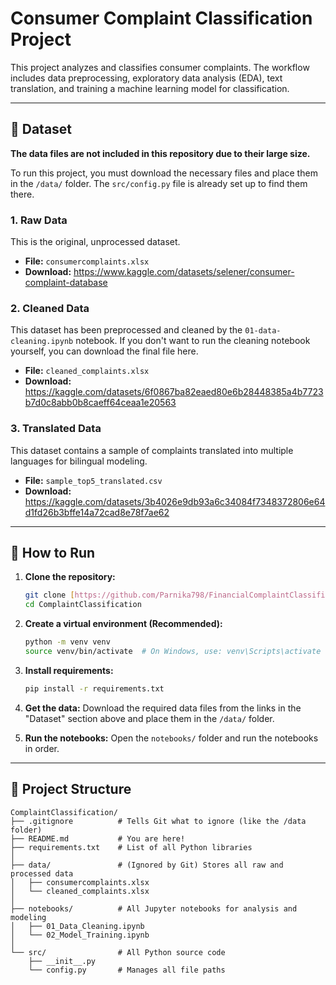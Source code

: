 # Consumer Complaint Classification Project

This project analyzes and classifies consumer complaints. The workflow includes data preprocessing, exploratory data analysis (EDA), text translation, and training a machine learning model for classification.

---

## 💾 Dataset

**The data files are not included in this repository due to their large size.**

To run this project, you must download the necessary files and place them in the `/data/` folder. The `src/config.py` file is already set up to find them there.

### 1. Raw Data

This is the original, unprocessed dataset.

* **File:** `consumercomplaints.xlsx`
* **Download:** https://www.kaggle.com/datasets/selener/consumer-complaint-database

### 2. Cleaned Data

This dataset has been preprocessed and cleaned by the `01-data-cleaning.ipynb` notebook. If you don't want to run the cleaning notebook yourself, you can download the final file here.

* **File:** `cleaned_complaints.xlsx`
* **Download:** https://kaggle.com/datasets/6f0867ba82eaed80e6b28448385a4b7723b7d0c8abb0b8caeff64ceaa1e20563

### 3. Translated Data

This dataset contains a sample of complaints translated into multiple languages for bilingual modeling.

* **File:** `sample_top5_translated.csv`
* **Download:** https://kaggle.com/datasets/3b4026e9db93a6c34084f7348372806e64d1fd26b3bffe14a72cad8e78f7ae62

---

## 🚀 How to Run

1.  **Clone the repository:**
    ```bash
    git clone [https://github.com/Parnika798/FinancialComplaintClassification.git](https://github.com/Parnika798/FinancialComplaintClassification.git)
    cd ComplaintClassification
    ```

2.  **Create a virtual environment (Recommended):**
    ```bash
    python -m venv venv
    source venv/bin/activate  # On Windows, use: venv\Scripts\activate
    ```

3.  **Install requirements:**
    ```bash
    pip install -r requirements.txt
    ```

4.  **Get the data:**
    Download the required data files from the links in the "Dataset" section above and place them in the `/data/` folder.

5.  **Run the notebooks:**
    Open the `notebooks/` folder and run the notebooks in order.

---

## 📂 Project Structure

```
ComplaintClassification/
├── .gitignore          # Tells Git what to ignore (like the /data folder)
├── README.md           # You are here!
├── requirements.txt    # List of all Python libraries
│
├── data/               # (Ignored by Git) Stores all raw and processed data
│   ├── consumercomplaints.xlsx
│   └── cleaned_complaints.xlsx
│
├── notebooks/          # All Jupyter notebooks for analysis and modeling
│   ├── 01_Data_Cleaning.ipynb
│   └── 02_Model_Training.ipynb
│
└── src/                # All Python source code
    ├── __init__.py
    └── config.py       # Manages all file paths
```
